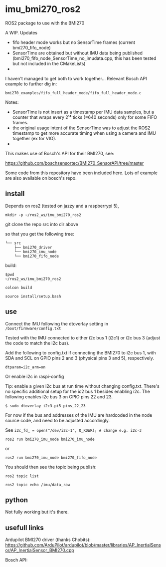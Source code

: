 # imu_bmi270_ros2

ROS2 package to use with the BMI270 

A WIP.
Updates
- fifo header mode works but no SensorTime frames (current bmi270_fifo_node)
- SensorTime are obtained but without IMU data being published (bmi270_fifo_node_SensorTime_no_imudata.cpp, this has been tested but not included in the CMakeLists)
-
I haven't managed to get both to work together...
Relevant Bosch API example to further dig in:

    bmi270_examples/fifo_full_header_mode/fifo_full_header_mode.c

Notes:
- SensorTime is not insert as a timestamp per IMU data samples, but a counter that wraps every 2¹⁴ ticks (≈640 seconds) only for some FIFO frames.
- the original usage intent of the SensorTime was to adjust the ROS2 timestamp to get more accurate timing when using a camera and IMU together (ex for VIO).
-


This makes use of Bosch's API for their BMI270, see:

https://github.com/boschsensortec/BMI270_SensorAPI/tree/master

Some code from this repository have been included here. Lots of example are also available on bosch's repo.


## install

Depends on ros2 (tested on jazzy and a raspberrypi 5), 

    mkdir -p ~/ros2_ws/imu_bmi270_ros2

git clone the repo src into dir above

so that you get the following tree:

    └── src
        ├── bmi270_driver
        └── bmi270_imu_node
        └── bmi270_fifo_node

build:

    $pwd
    ~/ros2_ws/imu_bmi270_ros2

    colcon build

    source install/setup.bash

## use

Connect the IMU following the dtoverlay setting in `/boot/firmware/config.txt`

Tested with the IMU connected to either i2c bus 1 (i2c1) or i2c bus 3 (adjust the code to match the i2c bus).

Add the following to  config.txt if connecting the BMI270 to i2c bus 1, with SDA and SCL on GPIO pins 2 and 3 (physical pins 3 and 5), respectively.

    dtparam=i2c_arm=on

Or enable i2c in raspi-config

Tip: enable a given i2c bus at run time without changing config.txt. There's no specific additional setup for the ic2 bus 1 besides enabling i2c. 
The following enables i2c bus 3 on GPIO pins 22 and 23.

    $ sudo dtoverlay i2c3-pi5 pins_22_23

For now if the bus and addresses of the IMU are hardcoded in the node source code, and need to be adjusted accordingly.

See `i2c_fd_ = open("/dev/i2c-1", O_RDWR); # change e.g. i2c-3` 

    ros2 run bmi270_imu_node bmi270_imu_node

or

    ros2 run bmi270_imu_node bmi270_fifo_node


You should then see the topic being publish:

    ros2 topic list

    ros2 topic echo /imu/data_raw

## python

Not fully working but it's there.

## usefull links


Ardupilot BMI270 driver (thanks Chobits):
https://github.com/ArduPilot/ardupilot/blob/master/libraries/AP_InertialSensor/AP_InertialSensor_BMI270.cpp

Bosch API:

